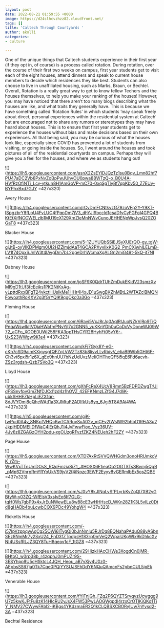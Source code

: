 ```yaml
---
layout: post
date: 2022-08-21 01:59:55 +0000
image: https://d24slhcvzhzz82.cloudfront.net/
tags: []
title: 'Caltech Through Courtyards '
author: akolli
categories:
- culture

---
```


One of the unique things that Caltech students experience in their first year (if they opt in, of course) is a process called rotation. During rotation, over the course of their first two weeks on campus, first year students get to visit each of the eight houses, attend dinners and speak to current house members to decide which residences they like best. Students can also choose to live in unaffiliated housing, such as Marks, Braun, or Bechtel. Overall, Rotation is a really great way to get to know fellow Techers and the houses themselves, to help you make your ranking of the houses! However, you may have noticed that there aren’t too many blogs describing what the houses are like, and what traits they generally have. This is because we have something called ‘Rotation Rules’ in which students ‘may speak freely about direct, personal experiences within the residential system at Caltech’ but are encouraged not to share any rumors or stereotypes they may have heard about houses. This is to ensure that first year students get to experience the houses without bias and make decisions based on their own experiences. All that being said, you may be curious of what the houses look like, especially since COVID has prevented a lot of students from visiting, or going inside the houses. So, I went around the houses and took pictures of all of the residential courtyards on campus. Perhaps they will give you a feel for the houses, and where we as students hang out!

![](https://lh5.googleusercontent.com/asnX2ZsEYlDJQzTz1su0Bqv_Lmn82hf7PU47aDC2Vb8PxNvZoBpPwJUhvOU0pwa88WTzQ-o_B0U4A-HVfRzOfiNTi_Lcy-ytkun8H1AmGoVP-mC70-0xqSgTIyBf7qpKby50_Z7EUy-BYPhxBxd7GJY =427x320)

Avery House

![](https://lh4.googleusercontent.com/rCvDmFCNtkvzGZ9zoVFp2Y-Y9XT-ISpgzbrY8fLpU4FvLUC4fPqpDm7jV3_dhYJI9bccId1csaDfyCyFGFoI4GPQ4BKtEtXjfNCCWELzlb1MU19cX129XmZIeMnNWvCunoJEHHENpWpJvsQ20ZOGaT8 =437x323)

Blacker House

![](https://lh4.googleusercontent.com/5-1ZUYUQbSSiEJSyXUErQO-gy_tgW-gjJtB-oyVlKDPMgm0UI2HZZlmjdAaT4GCA2PXyvIixK0G2_PmCXjwhILELmB-LV1f74OpxSJnlW3t4lAvgDm7bL2pgeDrhWcmaXgALGn2mjG49t-5kQ-it7NI =437x323)

Dabney House

![](https://lh3.googleusercontent.com/joSF9X0QdrTUhZmDukEKidV23smzXvMl9gD1tUf3fcEeiks1PK2NtKxAg-vLpttdRxxBFgT24vkctHUsIkMe1HHr4l4xJD1uSwgBKZhMBtL2WTAZclBMQNFowoathRoKXV2g3fGrYQIK9qgOkc0a3Go =437x323)

Fleming House

![](https://lh4.googleusercontent.com/6Ravi5VxJ8rJq0AqlRIJuoNZkVjRp9TiQPnqaWswlkltVOjaHWafmPNvYjl7x2GNN5_yuKKnYDh0uCoDcVyDoneWJ09W72_aCFo_XOOE0UWj258FKA3ppTHsCYR28HyhFt05vY6--UxS23WWgw9K1e4 =437x323)

![](https://lh4.googleusercontent.com/kFj7Gyk8Y-eG-cKh7cSD9aimKXjgysgfQFZqLVWZTz83b8livvLLvRbivV_etiaB9Wb5GHt6F-Ch3vt6pxl5r1z6X_gEe9hnUU7bNzUdUvzMeIiOHTheQF5i5qE6Fd6acvh-ZSz3rgdsh-Qzb7SVo3Q =437x323)

Lloyd House

![](https://lh3.googleusercontent.com/gXhFcReX4UcV8Rmn5BzFDPDZwgTrUIdFSSnyfpvGmZNfDJCd1zd4z1hOVZ_42EFKNmzLZfG4J7dliK-ubkSHHEZkHpLiEZX1qr-8dJVYOmj8cQheWAtI1a3XJMtuF2ADIfkUs8yq_6Jgi5T8A9Ai4WA =437x323)

![](https://lh5.googleusercontent.com/gjK-twPud0A4v_8NKpfVHQcKwTCARuvSuA02v_mCEv2tWslW92bhbD1REiA3u2JkplHDDMElIDfWaC4lErQhJ1i4JvFwwFioo_Vyz36UV-4Jv6z8ZGAGzOYH2pdu-xgOUzgRFvzfZKZ4NEUeh2hF2ZY =437x323)

Page House

![](https://lh5.googleusercontent.com/XTD7AxRtSVVQWHGdm3onoHRUmkoVK_rZm-WwKVxTTnUmDOsS_RQoFmziaSiZ1_JtHOSX6E1ieaOb2OGTSTsSBvmj5QgB_pMp62VnrpRmYRYoUkVS9jvV2f4iNpzc3EiVF2Eyyv8vGERmlbEx5osZQBE =437x323)

![](https://lh5.googleusercontent.com/sJXvY8kJINqLvSfPLyrbKvZoQI7XB2yGBfyW-y03ZQ-WfElsV3xsIvEq5If7GLG-tqH0Ws7gbP9x4xJrEuNWewELu8w88cE3wHHHscD_WKn28Z1K3L5vILz0Dtd8gHADb4buLcwbCQX9PDc49YohgW4 =437x323)

Ricketts House

![](https://lh4.googleusercontent.com/-i57lpVzppqwAgCg25OWi6ITvgQj0bJnNmlu5RJrDq8EQNahaPAduQ88yASbnSEz8NmMr7y2SxU24_FnD3fZTpdpsH183rp0mVeQ2WpaiUKgWlx9kDhkcXvNI4USsfRLJZ3QY8TuH8qeov1cF_1tGZ8 =437x323)

![](https://lh4.googleusercontent.com/29HizkHAcCHWe3XogdCn0jMR-BHtoO_w0rp38b_r4zqphJ0mPUZr9S-3ESYhpp8U5cHSktcL4JQH_Heou_aB7vXjy4U0z0-AEpbsSS67ja0Tk7Cqe0PQiYYSUJSEhDdY6NQuQAmcnFs2pbnCUL5ipEk =437x323)

Venerable House

![](https://lh3.googleusercontent.com/fYlFnjGh_FZq2P6QYZTSrvqvzUcwggg9U7z5kwKJFtFu8zK14HlcRU2vJsX4FW53PwLAOGWgpdl4rzxCrOTIKiQKd1TiY_NMV27CWywFAbl2-iKBgs4YKdzmaER2Q1kCLQBSXCBORyIUw7nYysd2-3A =437x323)

Bechtel Residence